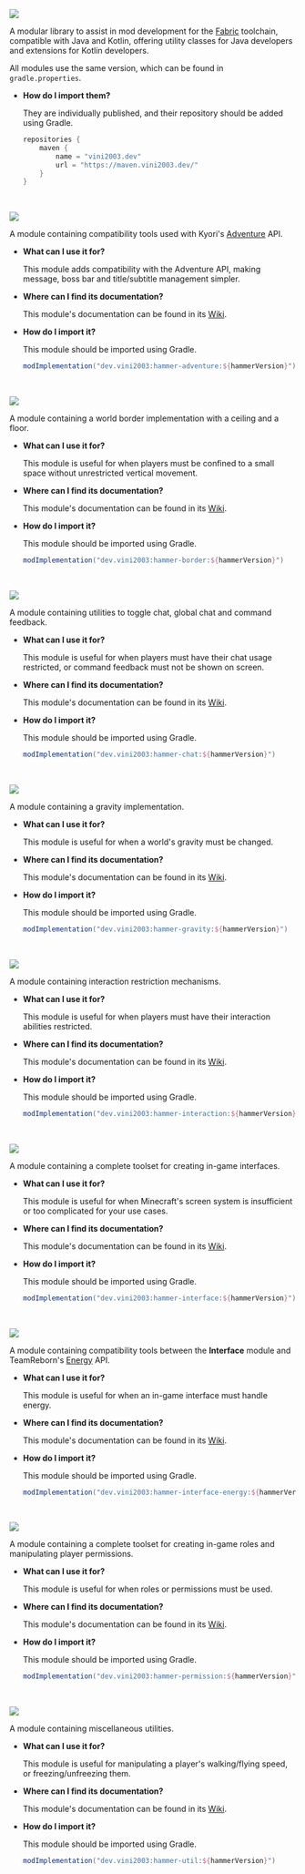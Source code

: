 

![](https://img.shields.io/badge/-Hammer-orange?style=for-the-badge&logo=appveyor)

A modular library to assist in mod development for the [Fabric](https://fabricmc.net) toolchain, compatible with Java and Kotlin, offering utility classes for Java developers and extensions for Kotlin developers.

All modules use the same version, which can be found in `gradle.properties`.

- **How do I import them?**
    
    They are individually published, and their repository should be added using Gradle.
    ```groovy
    repositories {
        maven {
            name = "vini2003.dev"
            url = "https://maven.vini2003.dev/"
        }
    }
    ```

<br>

![](https://img.shields.io/badge/-Hammer%20Adventure-blue?style=for-the-badge&logo=appveyor)

A module containing compatibility tools used with Kyori's [Adventure](https://github.com/KyoriPowered/adventure) API.

- **What can I use it for?**

    This module adds compatibility with the Adventure API, making message, boss bar and title/subtitle management simpler.


- **Where can I find its documentation?**

    This module's documentation can be found in its [Wiki](https://github.com/vini2003/Hammer/wiki/Hammer-Adventure).


- **How do I import it?**
    
    This module should be imported using Gradle.

    ```groovy
    modImplementation("dev.vini2003:hammer-adventure:${hammerVersion}")
    ```
  
<br>

![](https://img.shields.io/badge/-Hammer%20Border-blue?style=for-the-badge&logo=appveyor)

A module containing a world border implementation with a ceiling and a floor.

- **What can I use it for?**

  This module is useful for when players must be confined to a small space without unrestricted vertical movement.


- **Where can I find its documentation?**

  This module's documentation can be found in its [Wiki](https://github.com/vini2003/Hammer/wiki/Hammer-Border).


- **How do I import it?**

  This module should be imported using Gradle.

    ```groovy
    modImplementation("dev.vini2003:hammer-border:${hammerVersion}")
    ```

<br>

![](https://img.shields.io/badge/-Hammer%20Chat-blue?style=for-the-badge&logo=appveyor)

A module containing utilities to toggle chat, global chat and command feedback.

- **What can I use it for?**

  This module is useful for when players must have their chat usage restricted, or command feedback must not be shown on screen.


- **Where can I find its documentation?**

  This module's documentation can be found in its [Wiki](https://github.com/vini2003/Hammer/wiki/Hammer-Chat).


- **How do I import it?**

  This module should be imported using Gradle.

    ```groovy
    modImplementation("dev.vini2003:hammer-chat:${hammerVersion}")
    ```

<br>

![](https://img.shields.io/badge/-Hammer%20Gravity-blue?style=for-the-badge&logo=appveyor)

A module containing a gravity implementation.

- **What can I use it for?**

  This module is useful for when a world's gravity must be changed.


- **Where can I find its documentation?**

  This module's documentation can be found in its [Wiki](https://github.com/vini2003/Hammer/wiki/Hammer-Gravity).


- **How do I import it?**

  This module should be imported using Gradle.

    ```groovy
    modImplementation("dev.vini2003:hammer-gravity:${hammerVersion}")
    ```

<br>

![](https://img.shields.io/badge/-Hammer%20Interaction-blue?style=for-the-badge&logo=appveyor)

A module containing interaction restriction mechanisms.

- **What can I use it for?**

  This module is useful for when players must have their interaction abilities restricted.


- **Where can I find its documentation?**

  This module's documentation can be found in its [Wiki](https://github.com/vini2003/Hammer/wiki/Hammer-Interaction).


- **How do I import it?**

  This module should be imported using Gradle.

    ```groovy
    modImplementation("dev.vini2003:hammer-interaction:${hammerVersion}")
    ```

<br>

![](https://img.shields.io/badge/-Hammer%20Interface-blue?style=for-the-badge&logo=appveyor)

A module containing a complete toolset for creating in-game interfaces.

- **What can I use it for?**

  This module is useful for when Minecraft's screen system is insufficient or too complicated for your use cases. 


- **Where can I find its documentation?**

  This module's documentation can be found in its [Wiki](https://github.com/vini2003/Hammer/wiki/Hammer-Interface).


- **How do I import it?**

  This module should be imported using Gradle.

    ```groovy
    modImplementation("dev.vini2003:hammer-interface:${hammerVersion}")
    ```

<br>

![](https://img.shields.io/badge/-Hammer%20Interface%20Energy-blue?style=for-the-badge&logo=appveyor)

A module containing compatibility tools between the **Interface** module and TeamReborn's [Energy](https://github.com/TechReborn/Energy) API.

- **What can I use it for?**

  This module is useful for when an in-game interface must handle energy.


- **Where can I find its documentation?**

  This module's documentation can be found in its [Wiki](https://github.com/vini2003/Hammer/wiki/Hammer-Interface-Energy).


- **How do I import it?**

  This module should be imported using Gradle.

    ```groovy
    modImplementation("dev.vini2003:hammer-interface-energy:${hammerVersion}")
    ```

<br>

![](https://img.shields.io/badge/-Hammer%20Permission-blue?style=for-the-badge&logo=appveyor)

A module containing a complete toolset for creating in-game roles and manipulating player permissions.

- **What can I use it for?**

  This module is useful for when roles or permissions must be used.


- **Where can I find its documentation?**

  This module's documentation can be found in its [Wiki](https://github.com/vini2003/Hammer/wiki/Hammer-Permission).


- **How do I import it?**

  This module should be imported using Gradle.

    ```groovy
    modImplementation("dev.vini2003:hammer-permission:${hammerVersion}")
    ```

<br>

![](https://img.shields.io/badge/-Hammer%20Util-blue?style=for-the-badge&logo=appveyor)

A module containing miscellaneous utilities.

- **What can I use it for?**

  This module is useful for manipulating a player's walking/flying speed, or freezing/unfreezing them.


- **Where can I find its documentation?**

  This module's documentation can be found in its [Wiki](https://github.com/vini2003/Hammer/wiki/Hammer-Util).


- **How do I import it?**

  This module should be imported using Gradle.

    ```groovy
    modImplementation("dev.vini2003:hammer-util:${hammerVersion}")
    ```

